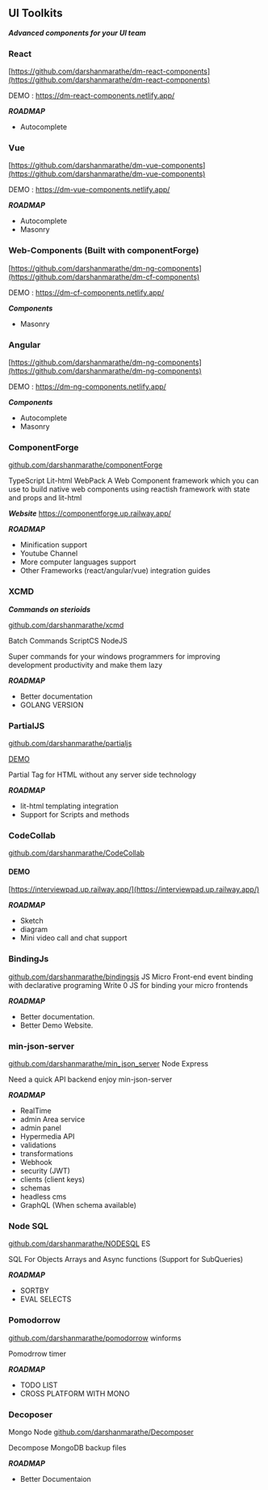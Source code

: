 
## UI Toolkits 

***Advanced components for your UI team***

###  React
[https://github.com/darshanmarathe/dm-react-components](https://github.com/darshanmarathe/dm-react-components)

DEMO : https://dm-react-components.netlify.app/

***ROADMAP*** 
 * Autocomplete

### Vue

[https://github.com/darshanmarathe/dm-vue-components](https://github.com/darshanmarathe/dm-vue-components)

DEMO : https://dm-vue-components.netlify.app/


***ROADMAP*** 
 * Autocomplete
 * Masonry


### Web-Components (Built with componentForge)


[https://github.com/darshanmarathe/dm-ng-components](https://github.com/darshanmarathe/dm-cf-components)

DEMO : https://dm-cf-components.netlify.app/


***Components*** 
 * Masonry


 ### Angular


[https://github.com/darshanmarathe/dm-ng-components](https://github.com/darshanmarathe/dm-ng-components)

DEMO : https://dm-ng-components.netlify.app/


***Components*** 
 * Autocomplete
 * Masonry
 

 

### ComponentForge
[github.com/darshanmarathe/componentForge](https://github.com/darshanmarathe/componentForge)

TypeScript Lit-html WebPack
A Web Component framework which you can use to build native web components using reactish framework with state and props and lit-html


***Website***
https://componentforge.up.railway.app/


***ROADMAP*** 
 * Minification support
 * Youtube Channel
 * More computer languages support 
 * Other Frameworks (react/angular/vue) integration guides
 
 
 

### XCMD
***Commands on sterioids***

[github.com/darshanmarathe/xcmd](https://github.com/darshanmarathe/xcmd)

Batch Commands
ScriptCS
NodeJS

Super commands for your windows programmers for improving development productivity and make them lazy


***ROADMAP*** 
 * Better documentation
 * GOLANG VERSION

 


### PartialJS
[github.com/darshanmarathe/partialjs](https://github.com/darshanmarathe/partialjs)

[DEMO](https://partialjs.up.railway.app/)



Partial Tag for HTML without any server side technology

***ROADMAP*** 
 * lit-html templating integration
 * Support for Scripts and methods


### CodeCollab
[github.com/darshanmarathe/CodeCollab](https://github.com/darshanmarathe/CodeCollab)

#### DEMO 
[https://interviewpad.up.railway.app/](https://interviewpad.up.railway.app/)


***ROADMAP*** 
 * Sketch
 * diagram  
 * Mini video call and chat support 

 
 


### BindingJs
[github.com/darshanmarathe/bindingsjs](https://github.com/darshanmarathe/bindingsjs)
JS
Micro Front-end event binding with declarative programing
Write 0 JS for binding your micro frontends

***ROADMAP*** 
 * Better documentation. 
 * Better Demo Website. 


### min-json-server
[github.com/darshanmarathe/min_json_server](https://github.com/darshanmarathe/min_json_server)
Node Express

Need a quick API backend enjoy min-json-server

***ROADMAP*** 
* RealTime
* admin Area service
* admin panel
* Hypermedia API
* validations
* transformations
* Webhook
* security (JWT)
* clients (client keys)
* schemas
* headless cms
* GraphQL (When schema available)




### Node SQL
[github.com/darshanmarathe/NODESQL](https://github.com/darshanmarathe/NODESQL)
ES

SQL For Objects Arrays and Async functions
(Support for SubQueries)

***ROADMAP*** 
 * SORTBY
 * EVAL SELECTS
 

### Pomodorrow
[github.com/darshanmarathe/pomodorrow](https://github.com/darshanmarathe/pomodorrow)
winforms

Pomodrrow timer

***ROADMAP*** 
 * TODO LIST
 * CROSS PLATFORM WITH MONO

### Decoposer
Mongo Node
[github.com/darshanmarathe/Decomposer](https://github.com/darshanmarathe/Decomposer)

Decompose MongoDB backup files

***ROADMAP*** 
 * Better Documentaion
